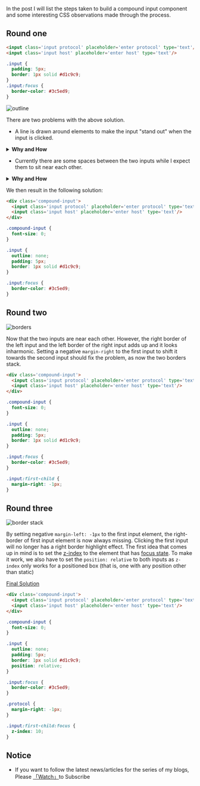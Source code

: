In the post I will list the steps taken to build a compound input component and some interesting CSS observations made through the process.

## Round one

```html
<input class='input protocol' placeholder='enter protocol' type='text'/>
<input class='input host' placeholder='enter host' type='text'/>
```

```css
.input {
  padding: 5px;
  border: 1px solid #d1c9c9;
}
.input:focus {
  border-color: #3c5ed9;
}
```

![outline](https://user-images.githubusercontent.com/7504237/59962072-0d34eb80-9513-11e9-8e9a-ab701884ee67.gif)

There are two problems with the above solution.

* A line is drawn around elements to make the input "stand out" when the input is clicked. 


<details><summary><b>Why and How</b></summary>
<p>
The line is [outline](https://developer.mozilla.org/en-US/docs/Web/CSS/outline). It can be removed by setting `outline: none`.
</p>
</details>

* Currently there are some spaces between the two inputs while I expect them to sit near each other.

<details><summary><b>Why and How</b></summary>
<p>
No margins are applied to the input elements. The space is the character from html code. There are a few solutions we can apply to solve the problem.

* Remove the character

E.g.

```html
<input class='input protocol' placeholder='enter protocol' type='text'/><input class='input host' placeholder='enter host' type='text'/>
```

* Apply negative margin to one of the input elements to shift its position

* Wrap the inputs with a parent container and set font size to 0 on parent.
</p>
</details>


We then result in the following solution:

```html
<div class='compound-input'>
  <input class='input protocol' placeholder='enter protocol' type='text'/>
  <input class='input host' placeholder='enter host' type='text'/>
</div>
```

```css
.compound-input {
  font-size: 0;
}

.input {
  outline: none;
  padding: 5px;
  border: 1px solid #d1c9c9;
}

.input:focus {
  border-color: #3c5ed9;
}
```

## Round two

![borders](https://user-images.githubusercontent.com/7504237/59962079-28076000-9513-11e9-9d4a-0e2f4f9d7b4a.png)

Now that the two inputs are near each other. However, the right border of the left input and the left border of the right input adds up and it looks inharmonic. Setting a negative `margin-right` to the first input to shift it towards the second input should fix the problem, as now the two borders stack.

```html
<div class='compound-input'>
  <input class='input protocol' placeholder='enter protocol' type='text'/>
  <input class='input host' placeholder='enter host' type='text'/>
</div>
```

```css
.compound-input {
  font-size: 0;
}

.input {
  outline: none;
  padding: 5px;
  border: 1px solid #d1c9c9;
}

.input:focus {
  border-color: #3c5ed9;
}

.input:first-child {
  margin-right: -1px;
}
```

## Round three

![border stack](https://user-images.githubusercontent.com/7504237/59962086-381f3f80-9513-11e9-8d55-c140829be087.gif)

By setting negative `margin-left: -1px` to the first input element, the right-border of first input element is now always missing. Clicking the first input will no longer has a right border highlight effect. The first idea that comes up in mind is to set the [z-index](https://developer.mozilla.org/en-US/docs/Web/CSS/z-index) to the element that has [focus state](https://developer.mozilla.org/en-US/docs/Web/CSS/:focus). To make it work, we also have to set the `position: relative` to both inputs as `z-index` only works for a positioned box (that is, one with any position other than static) 

[Final Solution](https://codepen.io/n0rush/pen/BgWddO)

```html
<div class='compound-input'>
  <input class='input protocol' placeholder='enter protocol' type='text'/>
  <input class='input host' placeholder='enter host' type='text'/>
</div>
```

```css
.compound-input {
  font-size: 0;
}

.input {
  outline: none;
  padding: 5px;
  border: 1px solid #d1c9c9;
  position: relative;
}

.input:focus {
  border-color: #3c5ed9;
}

.protocol {
  margin-right: -1px;
}

.input:first-child:focus {
  z-index: 10;
}
```

## Notice

* If you want to follow the latest news/articles for the series of my blogs, Please [「Watch」](https://github.com/n0ruSh/blogs/)to Subscribe